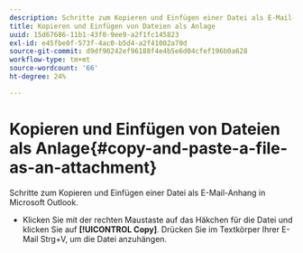 ```yaml
---
description: Schritte zum Kopieren und Einfügen einer Datei als E-Mail-Anhang in Microsoft Outlook.
title: Kopieren und Einfügen von Dateien als Anlage
uuid: 15d67686-11b1-43f0-9ee9-a2f1fc145823
exl-id: e45fbe0f-573f-4ac0-b5d4-a2f41002a70d
source-git-commit: d9df90242ef96188f4e4b5e6d04cfef196b0a628
workflow-type: tm+mt
source-wordcount: '66'
ht-degree: 24%

---
```


# Kopieren und Einfügen von Dateien als Anlage{#copy-and-paste-a-file-as-an-attachment}

Schritte zum Kopieren und Einfügen einer Datei als E-Mail-Anhang in Microsoft Outlook.

* Klicken Sie mit der rechten Maustaste auf das Häkchen für die Datei und klicken Sie auf **[!UICONTROL Copy]**. Drücken Sie im Textkörper Ihrer E-Mail Strg+V, um die Datei anzuhängen.
